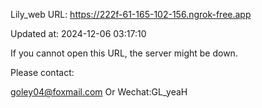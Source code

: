 Lily_web URL: https://222f-61-165-102-156.ngrok-free.app

Updated at: 2024-12-06 03:17:10

If you cannot open this URL, the server might be down.

Please contact: 

goley04@foxmail.com Or Wechat:GL_yeaH